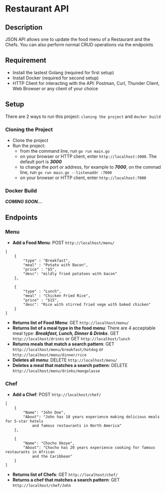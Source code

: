 # Restaurant API
## Description
JSON API allows one to update the food menu of a Restaurant and the Chefs. You can also perform normal CRUD operations via the endpoints

## Requirement
- Install the lastest Golang (required for first setup)
- Install Docker (required for second setup)
- HTTP Client for interacting with the API: Postman, Curl, Thunder Client, Web Browser or any client of your choice

## Setup
There are 2 ways to run this project: `cloning the project` and `docker build`

### Cloning the Project
- Clone the project
- Run the project: 
    - from the command line, run `go run main.go`
    - on your browser or HTTP client, enter `http://localhost:3000`. The default port is ***3000***
    - to change the port or address, for example to ***7000***, on the commad line, run `go run main.go --listenaddr :7000`
    - on your browser or HTTP client, enter `http://localhost:7000` 

### Docker Build
***COMING SOON...***

## Endpoints
### Menu
- **Add a Food Menu**: POST `http://localhost/menu/`
~~~
[
    {
        "type" : "Breakfast",
        "meal" : "Potato with Bacon",
        "price" : "$5",
        "desc": "mildly fried potatoes with bacon"
    },  

    {
        "type" : "Lunch",
        "meal" : "Chicken Fried Rice",
        "price" : "$15",
        "desc": "Rice with stirred fried vege with baked chicken"
    }
]
~~~
- **Returns list of Food Menu**: GET `http://localhost/menu/`
- **Returns list of a meal type in the food menu**: There are 4 acceptable meal type: ***Breakfast, Lunch, Dinner & Drinks***.
GET `http://localhost/drinks` or GET `http://localhost/lunch`
- **Returns meals that match a search pattern**: GET `http://localhost/menu/breakfast/hotdog` or `http://localhost/menu/dinner/rice`
- **Deletes all menu**: DELETE `http://localhost/menu/`
- **Deletes a meal that matches a search pattern**: DELETE `http://localhost/menu/drinks/mangolasse`

### Chef
- **Add a Chef**: POST `http://localhost/chef/`
~~~
[
    {
        "Name": "John Doe",
        "About": "John has 10 years experience making delicious meals for 5-star hotels 
            and famous restaurants in North America"
    },

    {
        "Name": "Chocho Okoye",
        "About": "Chocho has 20 years experience cooking for famous restaurants in African 
            and the Caribbean"
    }
]
~~~
- **Returns list of Chefs**: GET `http://localhost/chef/`
- **Returns a chef that matches a search pattern**: GET `http://localhost/chef/John`